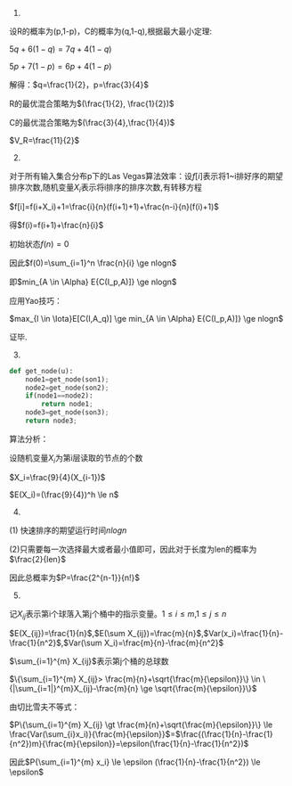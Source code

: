 1.

设R的概率为(p,1-p)，C的概率为(q,1-q),根据最大最小定理:

$5q+6(1-q)=7q+4(1-q)$ 

$5p+7(1-p)=6p+4(1-p)$

解得：$q=\frac{1}{2}，p=\frac{3}{4}$

R的最优混合策略为$(\frac{1}{2}, \frac{1}{2})$

C的最优混合策略为$(\frac{3}{4},\frac{1}{4})$

$V_R=\frac{11}{2}$

2.

对于所有输入集合分布p下的Las Vegas算法效率：设$f[i]$表示将1~i排好序的期望排序次数,随机变量$X_i$表示将i排序的排序次数,有转移方程

$f[i]=f(i+X_i)+1=\frac{i}{n}(f(i+1)+1)+\frac{n-i}{n}(f(i)+1)$

得$f(i)=f(i+1)+\frac{n}{i}$

初始状态$f(n)=0$

因此$f(0)=\sum_{i=1}^n \frac{n}{i} \ge nlogn$

即$min_{A \in \Alpha} E{C(I_p,A)]} \ge nlogn$

应用Yao技巧：

$max_{I \in \Iota}E[C(I,A_q)] \ge min_{A \in \Alpha} E{C(I_p,A)]} \ge nlogn$

证毕.

3.

```python 
def get_node(u):
    node1=get_node(son1);
    node2=get_node(son2);
    if(node1==node2):
        return node1;
   	node3=get_node(son3);
    return node3;
```

算法分析：

设随机变量$X_i$为第i层读取的节点的个数

$X_i=\frac{9}{4}(X_{i-1})$

$E(X_i)=(\frac{9}{4})^h \le n$

4.

(1) 快速排序的期望运行时间$nlogn$

(2)只需要每一次选择最大或者最小值即可，因此对于长度为len的概率为$\frac{2}{len}$

因此总概率为$P=\frac{2^{n-1}}{n!}$

5.

记$X_{ij}$表示第i个球落入第j个桶中的指示变量。$1\le i  \le m$,$1\le j \le n$

$E(X_{ij})=\frac{1}{n}$,$E(\sum X_{ij})=\frac{m}{n}$,$Var(x_i)=\frac{1}{n}-\frac{1}{n^2}$,$Var(\sum X_i)=\frac{m}{n}-\frac{m}{n^2}$

$\sum_{i=1}^{m} X_{ij}$表示第j个桶的总球数

$\{\sum_{i=1}^{m} X_{ij}> \frac{m}{n}+\sqrt{\frac{m}{\epsilon}}\} \in \{|\sum_{i=1|}^{m}X_{ij}-\frac{m}{n} \ge \sqrt{\frac{m}{\epsilon}}\}$

由切比雪夫不等式：

$P\{\sum_{i=1}^{m} X_{ij} \gt \frac{m}{n}+\sqrt{\frac{m}{\epsilon}}\} \le \frac{Var(\sum_{i}x_i)}{\frac{m}{\epsilon}}$=$\frac{(\frac{1}{n}-\frac{1}{n^2})m}{\frac{m}{\epsilon}}=\epsilon(\frac{1}{n}-\frac{1}{n^2})$

因此$P{\sum_{i=1}^{m} x_i} \le \epsilon (\frac{1}{n}-\frac{1}{n^2}) \le \epsilon$